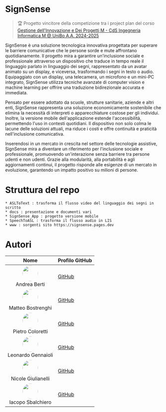 # SignSense

> :trophy: Progetto vincitore della competizione tra i project plan del corso [Gestione dell&#39;Innovazione e Dei Progetti M - CdS Ingegneria Informatica M @ UniBo A.A. 2024-2025](https://www.unibo.it/it/studiare/dottorati-master-specializzazioni-e-altra-formazione/insegnamenti/insegnamento/2024/468071)

SignSense è una soluzione tecnologica innovativa progettata per superare le barriere comunicative che le persone sorde e mute affrontano quotidianamente. Il progetto mira a garantire un'inclusione sociale e professionale attraverso un dispositivo che traduce in tempo reale il linguaggio parlato in linguaggio dei segni, rappresentato da un avatar animato su un display, e viceversa, trasformando i segni in testo o audio. Equipaggiato con un display, una telecamera, un microfono e un mini-PC integrato, SignSense utilizza tecniche avanzate di computer vision e machine learning per offrire una traduzione bidirezionale accurata e immediata.

Pensato per essere adottato da scuole, strutture sanitarie, aziende e altri enti, SignSense rappresenta una soluzione economicamente sostenibile che elimina la necessità di interpreti o apparecchiature costose per gli individui. Inoltre, la versione mobile dell'applicazione estende l'accessibilità, permettendo l'uso in contesti quotidiani. Il dispositivo non solo colma le lacune delle soluzioni attuali, ma riduce i costi e offre continuità e praticità nell'inclusione comunicativa.

Inserendosi in un mercato in crescita nel settore delle tecnologie assistive, SignSense mira a diventare un riferimento per l'inclusione sociale e professionale, promuovendo un'interazione senza barriere tra persone udenti e non udenti. Grazie alla modularità, alla portabilità e agli aggiornamenti continui, il progetto risponde alle esigenze di un mercato in evoluzione, garantendo un impatto positivo su milioni di persone.

# Struttura del repo

```
* ASLToText : trasforma il flusso video del linguaggio dei segni in scritto
* docs : presentazione e documenti vari
* SignSense_App : progetto versione mobile
* SpeechToASL : trasforma il flusso audio in LIS
* www : sorgenti sito https://signsense.pages.dev
```

# Autori

| Nome                                                  | Profilo GitHub                              |
| ----------------------------------------------------- | ------------------------------------------- |
| <div align="center"><img src="https://github.com/bertiandrea.png" width="50" style="border-radius: 50%;"><br>Andrea Berti</div> | [GitHub](https://github.com/bertiandrea)    |
| <div align="center"><img src="https://github.com/Bostre17.png" width="50" style="border-radius: 50%;"><br>Matteo Bostrenghi</div> | [GitHub](https://github.com/Bostre17)       |
| <div align="center"><img src="https://github.com/PietroColoretti01.png" width="50" style="border-radius: 50%;"><br>Pietro Coloretti</div> | [GitHub](https://github.com/PietroColoretti01) |
| <div align="center"><img src="https://github.com/leonardo-gennaioli.png" width="50" style="border-radius: 50%;"><br>Leonardo Gennaioli</div> | [GitHub](https://github.com/leonardo-gennaioli) |
| <div align="center"><img src="https://github.com/NicoleGiulianelli2.png" width="50" style="border-radius: 50%;"><br>Nicole Giulianelli</div> | [GitHub](https://github.com/NicoleGiulianelli2) |
| <div align="center"><img src="https://github.com/IacopoSb.png" width="50" style="border-radius: 50%;"><br>Iacopo Sbalchiero</div> | [GitHub](https://github.com/IacopoSb)       |

